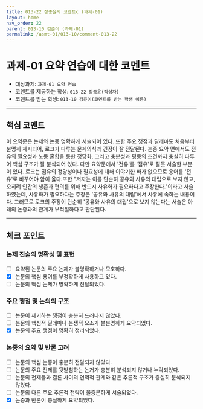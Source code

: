 ```yaml
---
title: 013-22 장종윤의 코멘트c (과제-01) 
layout: home
nav_order: 22
parent: 013-10 김준이 (과제-01)
permalink: /asmt-01/013-10/comment-013-22
---
```


# 과제-01 요약 연습에 대한 코멘트

- 대상과제: `과제-01 요약 연습`
- 코멘트를 제공하는 학생: `013-22 장종윤(작성자)` 
- 코멘트를 받는 학생: `013-10 김준이(코멘트를 받는 학생 이름)` 

---

## 핵심 코멘트

이 요약문은 논제와 논증 명확하게 서술되어 있다. 또한 주요 쟁점과 딜레마도 처음부터 분명히 제시되어, 로크가 다루는 문제의식과 긴장이 잘 전달된다. 논증 요약 면에서도 전유의 필요성과 노동 혼합을 통한 정당화, 그리고 충분성과 평등의 조건까지 충실히 다루어 핵심 구조가 잘 분석되어 있다. 다만 요약문에서 '전유'를 '점유'로 잘못 서술한 부분이 있다. 로크는 점유의 정당성이나 필요성에 대해 이야기한 바가 없으므로 용어를 '전유'로 바꾸어야 함이 옳다.또한 "저자는 이를 단순히 공유와 사유의 대립으로 보지 않고, 오히려 인간의 생존과 편의를 위해 반드시 사유화가 필요하다고 주장한다."이라고 서술하였는데, 사유화가 필요하다는 주장은 '공유와 사유의 대립'에서 사유에 속하는 내용이다. 그러므로 로크의 주장이 단순히 '공유와 사유의 대립'으로 보지 않는다는 서술은 아래의 논증과의 관계가 부적절하다고 판단된다. 

---

## 체크 포인트

### 논제 진술의 명확성 및 표현  
- [ ] 요약된 논문의 주요 논제가 불명확하거나 모호하다.  
- [x] 논문의 핵심 용어를 부정확하게 사용하고 있다.  
- [ ] 논문의 핵심 논제가 명확하게 전달되었다.  

### 주요 쟁점 및 논의의 구조  
- [ ] 논문이 제기하는 쟁점이 충분히 드러나지 않았다.  
- [ ] 논문의 핵심적 딜레마나 논쟁적 요소가 불분명하게 요약되었다.  
- [x] 논문의 주요 쟁점이 명확히 정리되었다.  

### 논증의 요약 및 반론 고려  
- [ ] 논문의 핵심 논증이 충분히 전달되지 않았다.  
- [ ] 논문의 주요 전제를 뒷받침하는 논거가 충분히 분석되지 않거나 누락되었다.  
- [ ] 논문의 전제들과 결론 사이의 연역적 관계와 같은 추론적 구조가 충실히 분석되지 않았다.  
- [ ] 논문의 다른 주요 추론적 전략이 불충분하게 서술되었다.
- [x] 논증과 반론이 충실하게 요약되었다. 